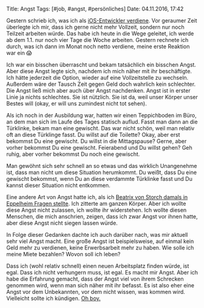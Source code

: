 Title: Angst
Tags: [#job, #angst, #persönliches]
Date: 04.11.2016, 17:42

Gestern schrieb ich, was ich als [iOS-Entwickler verdiene](https://bullenscheisse.de/2016/gehalt/). Vor geraumer Zeit überlegte ich mir, dass ich gerne nicht mehr Vollzeit, sondern nur noch Teilzeit arbeiten würde. Das habe ich heute in die Wege geleitet, ich werde ab dem 1.1. nur noch vier Tage die Woche arbeiten. Gestern rechnete ich durch, was ich dann im Monat noch netto verdiene, meine erste Reaktion war ein 😱

Ich war ein bisschen überrascht und bekam tatsächlich ein bisschen Angst. Aber diese Angst legte sich, nachdem ich mich näher mit ihr beschäftigte. Ich hätte jederzeit die Option, wieder auf eine Vollzeitstelle zu wechseln. Außerdem wäre der Tausch Zeit gegen Geld doch wahrlich kein schlechter. Die Angst ließ mich aber auch über Angst nachdenken. Angst ist in erster Linie ja nichts schlechtes. Sie ist nützlich. Sie ist da, weil unser Körper unser Bestes will (okay, er will uns zumindest nicht tot sehen).

Als ich noch in der Ausbildung war, hatten wir einen Teppichboden im Büro, an dem man sich im Laufe des Tages statisch auflud. Fasst man dann an die Türklinke, bekam man eine gewischt. Das war nicht schön, weil man relativ oft an diese Türklinge fasst. Du willst auf die Toilette? Okay, aber erst bekommst Du eine gewischt. Du willst in die Mittagspause? Gerne, aber vorher bekommst Du eine gewischt. Feierabend und Du willst gehen? Geh ruhig, aber vorher bekommst Du noch eine gewischt.

Man gewöhnt sich sehr schnell an so etwas und das wirklich Unangenehme ist, dass man nicht um diese Situation herumkommt. Du weißt, dass Du eine gewischt bekommst, wenn Du an diese verdammte Türklinke fasst und Du kannst dieser Situation nicht entkommen.

Eine andere Art von Angst hatte ich, als ich [Beatrix von Storch damals in Eppelheim Fragen stellte](https://bullenscheisse.de/2015/afd-oder-analsex-fuer-dummies/). Ich zitterte am ganzen Körper. Aber ich wollte diese Angst nicht zulassen, ich wollte ihr widerstehen. Ich wollte diesen Menschen, die mich anschrien, zeigen, dass ich zwar Angst vor ihnen hatte, aber diese Angst nicht siegen lassen würde.

In Folge dieser Gedanken dachte ich auch darüber nach, was mir aktuell sehr viel Angst macht. Eine große Angst ist beispielsweise, auf einmal kein Geld mehr zu verdienen, keine Erwerbsarbeit mehr zu haben. Wie solle ich meine Miete bezahlen? Wovon soll ich leben?

Dass ich (wohl relativ schnell) einen neuen Arbeitsplatz finden würde, ist egal. Dass ich nicht verhungern muss, ist egal. Es macht mir Angst. Aber ich habe die Erfahrung gemacht, dass der Angst viel von ihrem Schrecken genommen wird, wenn man sich näher mit ihr befasst. Es ist also eher eine Angst vor dem Unbekannten, vor dem nicht wissen, was kommen wird. Vielleicht sollte ich kündigen. [Oh boy.](https://www.youtube.com/watch?v=FONN-0uoTHI)
